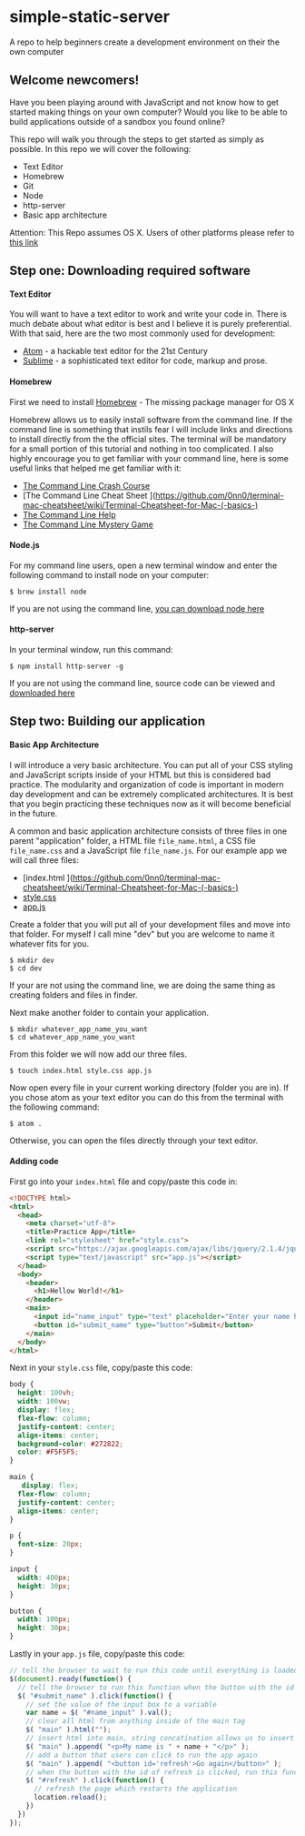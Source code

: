 # simple-static-server
A repo to help beginners create a development environment on their the own computer

## Welcome newcomers!
Have you been playing around with JavaScript and not know how to get started making things on your own computer? Would you like to be able to build applications outside of a sandbox you found online?

This repo will walk you through the steps to get started as simply as possible.
In this repo we will cover the following:
  * Text Editor
  * Homebrew
  * Git
  * Node
  * http-server
  * Basic app architecture

Attention: This Repo assumes OS X. Users of other platforms please refer to [this link](https://www.google.com)

## Step one: Downloading required software

#### Text Editor
You will want to have a text editor to work and write your code in. There is much debate about what editor is best and I believe it is purely preferential. With that said, here are the two most commonly used for development:
  * [Atom](https://www.atom.io) - a hackable text editor
for the 21st Century
  * [Sublime](https://www.sublimetext.com) - a sophisticated text editor for code, markup and prose.

#### Homebrew

First we need to install [Homebrew](http://www.brew.sh) - The missing package manager for OS X

Homebrew allows us to easily install software from the command line. If the command line is something that instils fear I will include links and directions to install directly from the the official sites. The terminal will be mandatory for a small portion of this tutorial and nothing in too complicated. I also highly encourage you to get familiar with your command line, here is some useful links that helped me get familiar with it:
* [The Command Line Crash Course ](http://cli.learncodethehardway.org/book/)
* [The Command Line Cheat Sheet ](https://github.com/0nn0/terminal-mac-cheatsheet/wiki/Terminal-Cheatsheet-for-Mac-(-basics-)
* [The Command Line Help ](http://www.explainshell.com/)
* [The Command Line Mystery Game ](https://github.com/veltman/clmystery/)

#### Node.js
For my command line users, open a new terminal window and enter the following command to install node on your computer:
```
$ brew install node
```
If you are not using the command line, [you can download node here ](https://nodejs.org/en/)

#### http-server
In your terminal window, run this command:
```
$ npm install http-server -g
```
If you are not using the command line, source code can be viewed and [downloaded here ](https://github.com/indexzero/http-server/)

## Step two: Building our application

#### Basic App Architecture
I will introduce a very basic architecture. You can put all of your CSS styling and JavaScript scripts inside of your HTML but this is considered bad practice. The modularity and organization of code is important in modern day development and can be extremely complicated architectures. It is best that you begin practicing these techniques now as it will become beneficial in the future.

A common and basic application architecture consists of three files in one parent "application" folder, a HTML file `file_name.html`, a CSS file `file_name.css` and a JavaScript file `file_name.js`. For our example app we will call three files:
* [index.html ](https://github.com/0nn0/terminal-mac-cheatsheet/wiki/Terminal-Cheatsheet-for-Mac-(-basics-)
* [style.css](http://www.explainshell.com/)
* [app.js](https://github.com/veltman/clmystery/)

Create a folder that you will put all of your development files and move into that folder. For myself I call mine "dev" but you are welcome to name it whatever fits for you.
```
$ mkdir dev
$ cd dev
```
If your are not using the command line, we are doing the same thing as creating folders and files in finder.

Next make another folder to contain your application.
```
$ mkdir whatever_app_name_you_want
$ cd whatever_app_name_you_want
```
From this folder we will now add our three files.
```
$ touch index.html style.css app.js
```
Now open every file in your current working directory (folder you are in). If you chose atom as your text editor you can do this from the terminal with the following command:
```
$ atom .
```
Otherwise, you can open the files directly through your text editor.


#### Adding code
First go into your `index.html` file and copy/paste this code in:
```html
<!DOCTYPE html>
<html>
  <head>
    <meta charset="utf-8">
    <title>Practice App</title>
    <link rel="stylesheet" href="style.css">
    <script src="https://ajax.googleapis.com/ajax/libs/jquery/2.1.4/jquery.min.js"></script>
    <script type="text/javascript" src="app.js"></script>
  </head>
  <body>
    <header>
      <h1>Hellow World!</h1>
    </header>
    <main>
      <input id="name_input" type="text" placeholder="Enter your name here">
      <button id="submit_name" type="button">Submit</button>
    </main>
  </body>
</html>
```
Next in your `style.css` file, copy/paste this code:
```css
body {
  height: 100vh;
  width: 100vw;
  display: flex;
  flex-flow: column;
  justify-content: center;
  align-items: center;
  background-color: #272822;
  color: #F5F5F5;
}

main {
   display: flex;
  flex-flow: column;
  justify-content: center;
  align-items: center;
}

p {
  font-size: 20px;
}

input {
  width: 400px;
  height: 30px;
}

button {
  width: 100px;
  height: 30px;
}
```
Lastly in your `app.js` file, copy/paste this code:
```javascript
// tell the browser to wait to run this code until everything is loaded/ready
$(document).ready(function() {
  // tell the browser to run this function when the button with the id of submit_name is clicked
  $( "#submit_name" ).click(function() {
    // set the value of the input box to a variable
    var name = $( "#name_input" ).val();
    // clear all html from anything inside of the main tag
    $( "main" ).html("");
    // insert html into main, string concatination allows us to insert variables like name
    $( "main" ).append( "<p>My name is " + name + "</p>" );
    // add a button that users can click to run the app again
    $( "main" ).append( "<button id='refresh'>Go again</button>" );
    // when the button with the id of refresh is clicked, run this function
    $( "#refresh" ).click(function() {
      // refresh the page which restarts the application
      location.reload();
    })
  })
});
```

